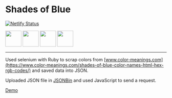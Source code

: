 # Shades of Blue
[![Netlify Status](https://api.netlify.com/api/v1/badges/f880f93e-a296-44b7-b5d8-946758b8653a/deploy-status)](https://app.netlify.com/sites/gallant-gates-5c8c8c/deploys)
<div>
<img src="https://cdn.jsdelivr.net/gh/devicons/devicon/icons/html5/html5-original-wordmark.svg" height="50" width="50"/>
<img src="https://cdn.jsdelivr.net/gh/devicons/devicon/icons/css3/css3-original-wordmark.svg" height="50" width="50"/>
<img src="https://cdn.jsdelivr.net/gh/devicons/devicon/icons/javascript/javascript-original.svg" height="50" width="50"/>
<img src="https://cdn.jsdelivr.net/gh/devicons/devicon/icons/ruby/ruby-original-wordmark.svg" height="50" width="50"/>
</div>

---

Used selenium with Ruby to scrap colors from [www.color-meanings.com](https://www.color-meanings.com/shades-of-blue-color-names-html-hex-rgb-codes/) and saved data into JSON.

Uploaded JSON file in [JSONBin](https://jsonbin.io/login) and used JavaScript to send a request.

[Demo](https://gallant-gates-5c8c8c.netlify.app/)

